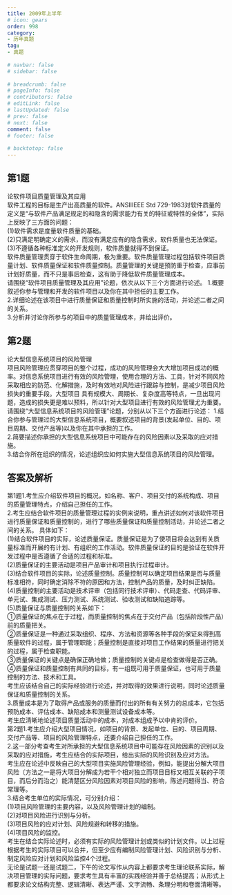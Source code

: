 ```yaml
---  
title: 2009年上半年  
# icon: gears  
order: 998  
category:  
- 历年真题  
tag:  
- 真题  
  
# navbar: false  
# sidebar: false  
  
# breadcrumb: false  
# pageInfo: false  
# contributors: false  
# editLink: false  
# lastUpdated: false  
# prev: false  
# next: false  
comment: false  
# footer: false  
  
# backtotop: false  
---  
```

## 第1题 ##

论软件项目质量管理及其应用  
软件工程的目标是生产出高质量的软件。ANSIIIEEE Std 729-1983对软件质量的定义是“与软件产品满足规定的和隐含的需求能力有关的特征或特性的全体”，实际上反映了三方面的问题：  
(1)软件需求是度量软件质量的基础。  
(2)只满足明确定义的需求，而没有满足应有的隐含需求，软件质量也无法保证。  
(3)不遵循各种标准定义的开发规则，软件质量就得不到保证。  
软件质量管理贯穿于软件生命周期，极为重要。软件质量管理过程包括软件项目质量计划、软件质量保证和软件质量控制。质量管理的关键是预防重于检查，应事前计划好质量，而不只是事后检查，这有助于降低软件质量管理成本。  
请围绕“软件项目质量管理及其应用”论题，依次从以下三个方面进行论述。 1.概要叙述你参与管理和开发的软件项目以及你在其中担任的主要工作。  
2.详细论述在该项目中进行质量保证和质量控制时所实施的活动，并论述二者之间的关系。  
3.分析并讨论你所参与的项目中的质量管理成本，并给出评价。  


## 第2题 ##

论大型信息系统项目的风险管理  
项目风险管理应贯穿项目的整个过程，成功的风险管理会大大增加项目成功的概率。对信息系统项目进行有效的风险管理，使用合理的方法、工具，针对不同风险采取相应的防范、化解措施，及时有效地对风险进行跟踪与控制，是减少项目风险损失的重要手段。大型项目 具有规模大、周期长、复杂度高等特点，一旦出现问题，造成的损失更是难以预料，所以针对大型项目进行有效的风险管理尤为重要。  
请围绕“大型信息系统项目的风险管理”论题，分别从以下三个方面进行论述： 1.结合你参与管理过的大型信息系统项目，概要叙述项目的背景(发起单位、目的、项目周期、交付产品等)以及你在其中承担的工作。  
2.简要描述你承担的大型信息系统项目中可能存在的风险因素以及采取的应对措施。  
3.结合你所在组织的情况，论述组织应如何实施大型信息系统项目的风险管理。  
  


## 答案及解析 ##

  

第1题1.考生应介绍软件项目的概况，如名称、客户、项目交付的系统构成、项目的质量管理特点，介绍自己担任的工作。  
2.考生应结合软件项目的质量管理过程的实例来说明，重点讲述如何对该软件项目进行质量保证和质量控制的，进行了哪些质量保证和质量控制活动，并论述二者之间的关系。 具体如下：  
(1)结合软件项目的实际，论述质量保证。质量保证是为了使项目将会达到有关质量标准而开展的有计划、有组织的工作活动。软件质量保证的目的是验证在软件开发过程中是否遵循了合适的过程和标准。  
(2)质量保证的主要活动是项目产品审计和项目执行过程审计。  
(3)结合软件项目的实际，论述质量控制。质量控制可以确定项目结果是否与质量标准相符，同时确定消除不符的原因和方法，控制产品的质量，及时纠正缺陷。  
(4)质量控制的主要活动是技术评审（包括同行技术评审）、代码走查、代码评审、单元试、集成测试、压力测试、系统测试、验收测试和缺陷追踪等。  
(5)质量保证与质量控制的关系如下：  
①质量保证的焦点在于过程，而质量控制的焦点在于交付产品（包括阶段性产品）前的质量把关。  
②质量保证是一种通过采取组织、程序、方法和资源等各种手段的保证来得到高质量软件的过程，属于管理职能；质量控制是直接对项目工作结果的质量进行把关的过程，属于检查职能。  
③质量保证的关键点是确保正确地做；质量控制的关键点是检查做得是否正确。  
④质量保证和质量控制有共同的目标，有一组既可用于质量保证，也可用于质量控制的方法、技术和工具。  
考生应该结合自己的实际经验进行论述，并对取得的效果进行说明，同时论述质量保证和质量控制的关系。  
3.质量成本是为了取得产品或服务的质量而付出的所有有关努力的总成本，它包括预防成本、评估成本、缺陷成本和测量测试设备成本等。  
考生应清晰地论述项目质量活动中的成本，对成本组成予以中肯的评价。  
第2题1.考生应介绍大型项目情况，如项目的背景、发起单位、目的、项目周期、交付产品等、项目的风险管理特点，还要介绍自己担任的工作。  
2.这一部分考查考生对所承担的大型信息系统项目中可能存在风险因素的识别以及采取的应对措施，考生应结合的实际项目，给出实际的风险识别及应对方法。  
考生应在论述中反映自己的大型项目实施风险管理经验，例如，能提出分解大项目风险〔方法之一是将大项目分解成为若干个相对独立而项目目标又相互关联的子项目，而后分而治之）能清楚区分风险因素对项目风险的影响，陈述问题得当、符合常理等。  
3.结合考生单位的实际情况，可分别介绍：  
(1)项目风险管理的主要内容，以及风险管理计划的编制。  
(2)对项目风险进行识别与分析。  
(3)项目风险的应对计划、风险规避和转移的措施。  
(4)项目风险的监控。  
考生在结合实际论述时，必须有实际的风险管理计划或类似的计划文件。以上过程根据考生的实际项目可以合并，但至少应有编制风险管理计划、风险识别与分析、制定风险应对计划和风险监控4个过程。  
无论是试题一还是试题二，下午的论文写作从内容上都要求考生理论联系实际，解决项目管理的实际问题，要求考生具有丰富的实践经验并善于总结提高；从形式上都要求论文结构完整、逻辑清晰、表达严谨、文字流畅、条理分明和卷面清晰等。  

